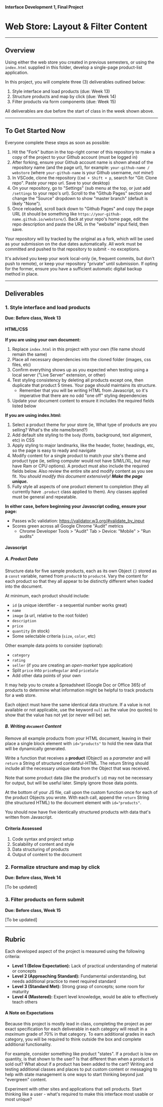 **Interface Development 1, Final Project**
# Web Store: Layout & Filter Content

---
## Overview

Using either the web store you created in previous semesters, or using the `index.html` supplied in this folder, develop a single-page product-list application.

In this project, you will complete three (3) deliverables outlined below:

1. Style interface and load products (due: Week 13)
2. Structure products and map by click (due: Week 14)
3. Filter products via form components (due: Week 15)

All deliverables are due before the start of class in the week shown above.


---
## To Get Started Now

Everyone complete these steps as soon as possible:

1. Hit the "Fork" button in the top-right corner of this repository to make a copy of the project to your Github account (must be logged in)
2. After forking, ensure your Github account name is shown ahead of the repository name (and the page url), for example: `your-github-name / webstore` (where `your-github-name` is your Github username, *not mine!*)
3. In VSCode, clone the repository (`Cmd + Shift + p`, search for "Git: Clone repo". Paste *your* repo url. Save to your desktop)
4. On your repository, go to "Settings" (sub menu at the top, or just add `/settings` to your repo's url). Scroll to the "Github Pages" section and change the "Source" dropdown to show "master branch" (default is likely "None").
5. Once reloaded, scroll back down to "Github Pages" and copy the page URL (it should be something like `https://your-github-name.github.io/webstore/`). Back at your repo's home page, edit the repo description and paste the URL in the "website" input field, then save.

Your repository will by tracked by the original as a fork, which will be used as your submission on the due dates automatically. All work must be committed and pushed to that repository to submit - no exceptions.

It's advised you keep your work local-only (ie, frequent commits, but don't push to remote), or keep your repository "private" until submission. If opting for the former, ensure you have a sufficient automatic digital backup method in place.

---
## Deliverables

### 1. Style interface and load products
**Due: Before class, Week 13**

#### HTML/CSS
**If you are using your own document:**
1. Replace `index.html` in this project with your own (file name should remain the same)
2. Place all necessary dependencies into the cloned folder (images, css files, etc)
3. Confirm everything shows up as you expected when testing using a local server ("Live Server" extension, or other)
4. Test styling consistency by deleting all products except one, then duplicate that product 5 times. Your page should maintains its structure.
   - Remember that you will be writing HTML from Javascript, so it's imperative that there are no odd "one off" styling dependencies
5. Update your document content to ensure it includes the required fields listed below

**If you are using index.html:**
1. Select a product theme for your store (ie, What type of products are you selling? What's the site name/brand?)
2. Add default site styling to the `body` (fonts, background, text alignment, etc) in CSS
3. Apply styling to major landmarks, like the header, footer, headings, etc, so the page is easy to ready and navigate
4. Modify content for a single product to match your site's theme and product type (ie, selling computer would not have S/M/L/XL, but may have Ram or CPU options). A product must also include the required fields below. Also review the entire site and modify content as you see fit. *You should modify this document extensively! **Make the page unique.***
5. Fully style all aspects of one product element to completion (they all currently have `.product` class applied to them). Any classes applied must be general and repeatable.

**In either case, before beginning your Javascript coding, ensure your page:**
- Passes w3c validation: <https://validator.w3.org/#validate_by_input>
- Scores green across all Google Chrome "Audit" metrics
  - Chrome Developer Tools > "Audit" Tab > Device: "Mobile" > "Run audits"


#### Javascript

##### A. Product Data
 
Structure data for five sample products, each as its own Object `{}` stored as a `const` variable, named from `product0` to `product4`. Vary the content for each product so that they all appear to be distinctly different when loaded into the document.

At minimum, each product should include:
- `id` (a unique identifier - a sequential number works great)
- `name`
- `image` (a url, relative to the root folder)
- `description`
- `price`
- `quantity` (in stock)
- Some selectable criteria (`size`, `color`, etc)

Other example data points to consider (optional):
- `category`
- `rating`
- `seller` (if you are creating an *open-market* type application)
- Split `price` into `priceRegular` and `priceSale`
- Add other data points of your own

It may help you to create a Spreadsheet (Google Doc or Office 365) of products to determine what information might be helpful to track  products for a web store.

Each object must have the same identical data structure. If a value is not available or not applicable, use the keyword `null` as the value (no quotes) to show that the value has not yet (or never will be) set.

##### B. Writing `document` Content

Remove all example products from your HTML document, leaving in their place a single block element with `id="products"` to hold the new data that will be dynamically generated.

Write a function that receives a **product** (Object) as a *parameter* and will `return` a String of structured contentful-HTML. The return String should include all the necessary unique data from the Object that was received.

Note that some product data (like the product's `id`) may not be necessary for output, but will be useful later. Simply ignore those data points.

At the bottom of your JS file, call upon the custom function once for each of the product Objects you wrote. With each call, append the `return` String (the structured HTML) to the document element with `id="products"`.

You should now have five identically structured products with data that's written from Javascript.

#### Criteria Assessed
1. Code syntax and project setup
2. Scalability of content and style
3. Data structuring of products
4. Output of content to the document


### 2. Formalize structure and map by click
**Due: Before class, Week 14**

[To be updated]


### 3. Filter products on form submit
**Due: Before class, Week 15**

[To be updated]

---
## Rubric

Each developed aspect of the project is measured using the following criteria:

- **Level 1 (Below Expectation):** Lack of practical understanding of material or concepts
- **Level 2 (Approaching Standard):** Fundamental understanding, but needs additional practice to meet required standard
- **Level 3 (Standard Met):** Strong grasp of concepts; some room for maturity
- **Level 4 (Mastered):** Expert level knowledge, would be able to effectively teach others

#### A Note on Expectations

Because this project is mostly lead in class, completing the project as per exact specification for each deliverable in each category will result in a *maximum* grade of 70% in that category. To earn additional grades in each category, you will be required to think outside the box and complete additional functionality.

For example, consider something like product "states". If a product is low on quantity, is that shown to the user? Is that different than when a product is sold out? What about if a product has been added to the cart? Writing and testing additional classes and places to put custom content or messaging to help with state management is one ways to start thinking beyond just "evergreen" content. 

Experiment with other sites and applications that sell products. Start thinking like a user - what's required to make this interface most usable or most unique?

